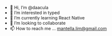 - 👋 Hi, I’m @daacula
- 👀 I’m interested in typed
- 🌱 I’m currently learning React Native
- 💞️ I’m looking to collaborate
- 📫 How to reach me ... mantella.lim@gmail.com

<!---
daacula/daacula is a ✨ special ✨ repository because its `README.md` (this file) appears on your GitHub profile.
You can click the Preview link to take a look at your changes.
--->
